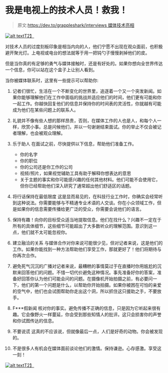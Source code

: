 # 我是电视上的技术人员！救我！

> 原文:[https://dev.to/grappleshark/interviews 媒体技术亮相](https://dev.to/grappleshark/interviews--media-appearances-for-techies)

[![alt text](../Images/afb01505ef5e3a235069c6e9e2407f10.png "At BBC Radio 4 The Today Programme")T2】](https://res.cloudinary.com/practicaldev/image/fetch/s--eaPUgZpD--/c_limit%2Cf_auto%2Cfl_progressive%2Cq_auto%2Cw_880/http://grappleshark.github.io/radio.jpg)

对技术人员的过度刻板印象是相当内向的人，他们宁愿不出现在观众面前，也积极避开聚光灯。上电视或电台的想法就等于用一把钝勺子慢慢剥掉他们的皮。

但是当你真的有足够的勇气与媒体接触时，还是有好处的。如果你想向全世界传达一个信息，你可以站在这个盒子上让别人看到。

当你被媒体联系时，这里有一些提示可以帮助你:

1.  记者们很忙，生活在一个不断变化的世界里，追逐着一个又一个突发新闻。如果你能够理解他们在工作中面临的挑战并适应他们的时间，他们更有可能和你一起工作。你越快回复他们的信息并保持你的时间表的灵活性，你就越有可能成为他们在某些问题上的联系人。

2.  礼貌并不像有些人想的那样昂贵，否则，在媒体工作的人也是人，和每个人一样，欣赏小事。总是问候他们，并以一句谢谢结束面试。你的举止不仅会被记者理解，也会被观众理解。

3.  乐于助人
    在面试之前，尽快提供以下信息，帮助他们准备工作。

    *   你的名字
    *   你的职位
    *   你的公司还是你工作的公司
    *   视频/照片，如果视觉辅助工具有助于解释你想表达的意思
    *   关于主题的事实和你可能感兴趣的任何其他材料。他们可能不会使用它，但你已经帮助他们深入研究了通常超出他们舒适区的话题。
4.  将行话保持在最低限度
    这是显而易见的，在科技行业工作时，你确实会经常听到这种说法。你需要能够与不精通专业术语的人交谈。你在小众领域工作，但是如果你的信息需要传播给更广泛的受众，你需要会说他们的语言。

5.  保持有趣！向你的目标受众适当地提取信息。他们在找什么？兴趣不一定在于所有的具体细节，这些细节可能超出了大多数听众的理解范围。意识到这一点，他们就不太可能忽视你。

6.  建立融洽的关系
    与媒体合作对你来说可能很少见，但对记者来说，这是他们的工作。如果你能找到一种方法帮助他们享受工作，那就更好了！他们将期待与你再次合作。

7.  避免死气沉沉的广播对记者来说，最糟糕的事情莫过于在直播时你用尴尬的沉默来回答他们的问题。不惜一切代价避免这种情况。事先准备好你的答案，准备好回答你认为他们可能会问的问题。在摄像机开始拍摄之前，有必要问一下，他们的第一个问题是什么，以帮助你开始拍摄。如果你被困在可怕的亲爱的空气中，他们也会试图帮助你走出这个洞，所以抓住这只援助之手，不要放手。

8.  F***假新闻
    核对你的事实。避免传播不正确的信息，只是因为它听起来很有趣。它会像野火一样蔓延，你会受到那些知情人的批评。这只会损害你的声誉和你试图传达的信息。

9.  不要说谎
    这真的不应该说，但就像最后一点，人们是好奇的动物。你会被发现的。

10.  不是很多人有机会在媒体面前谈论他们的激情。保持谦逊。心存感激。享受这一刻！

[![alt text](../Images/ffa8770786621845ebf527693c346632.png "Repping The Practical Dev")T2】](https://res.cloudinary.com/practicaldev/image/fetch/s--3wAY9_OH--/c_limit%2Cf_auto%2Cfl_progressive%2Cq_auto%2Cw_880/http://grappleshark.github.io/devtostickers.jpg)